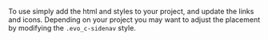 To use simply add the html and styles to your project, and update the links and icons. Depending on your project you may want to adjust the placement by modifying the `.evo_c-sidenav` style.